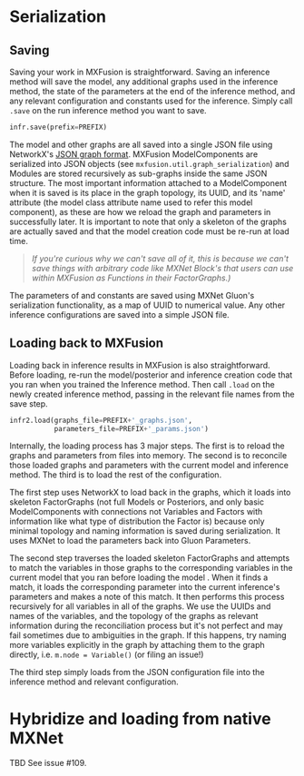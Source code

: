 # Serialization

## Saving

Saving your work in MXFusion is straightforward.
Saving an inference method will save the model, any additional graphs used in the inference method, the state of the parameters at the end of the inference method, and any relevant configuration and constants used for the inference. Simply call ```.save``` on the run inference method you want to save.

```python
infr.save(prefix=PREFIX)
```


The model and other graphs are all saved into a single JSON file using NetworkX's [JSON graph format](https://networkx.github.io/documentation/latest/reference/readwrite/json_graph.html). MXFusion ModelComponents are serialized into JSON objects (see ```mxfusion.util.graph_serialization```) and Modules are stored recursively as sub-graphs inside the same JSON structure. The most important information attached to a ModelComponent when it is saved is its place in the graph topology, its UUID, and its 'name' attribute (the model class attribute name used to refer this model component), as these are how we reload the graph and parameters in successfully later. It is important to note that only a skeleton of the graphs are actually saved and that the model creation code must be re-run at load time.


> *If you're curious why we can't save all of it, this is because we can't save things with arbitrary code like MXNet Block's that users can use within MXFusion as Functions in their FactorGraphs.)*


The parameters of and constants are saved using MXNet Gluon's serialization functionality, as a map of UUID to numerical value. Any other inference configurations are saved into a simple JSON file.

## Loading back to MXFusion

Loading back in inference results in MXFusion is also straightforward. Before loading, re-run the model/posterior and inference creation code that you ran when you trained the Inference method. Then call ```.load``` on the newly created inference method, passing in the relevant file names from the save step.

```python
infr2.load(graphs_file=PREFIX+'_graphs.json',
           parameters_file=PREFIX+'_params.json')
```

Internally, the loading process has 3 major steps. The first is to reload the graphs and parameters from files into memory. The second is to reconcile those loaded graphs and parameters with the current model and inference method. The third is to load the rest of the configuration.

The first step uses NetworkX to load back in the graphs, which it loads into skeleton FactorGraphs (not full Models or Posteriors, and only basic ModelComponents with connections not Variables and Factors with information like what type of distribution the Factor is) because only minimal topology and naming information is saved during serialization. It uses MXNet to load the parameters back into Gluon Parameters.

The second step traverses the loaded skeleton FactorGraphs and attempts to match the variables in those graphs to the corresponding variables in the current model that you ran before loading the model . When it finds a match, it loads the corresponding parameter into the current inference's parameters and makes a note of this match. It then performs this process recursively for all variables in all of the graphs. We use the UUIDs and names of the variables, and the topology of the graphs as relevant information during the reconciliation process but it's not perfect and may fail sometimes due to ambiguities in the graph. If this happens, try naming more variables explicitly in the graph by attaching them to the graph directly, i.e. ```m.node = Variable()``` (or filing an issue!)

The third step simply loads from the JSON configuration file into the inference method and relevant configuration.

# Hybridize and loading from native MXNet

TBD See issue \#109.
